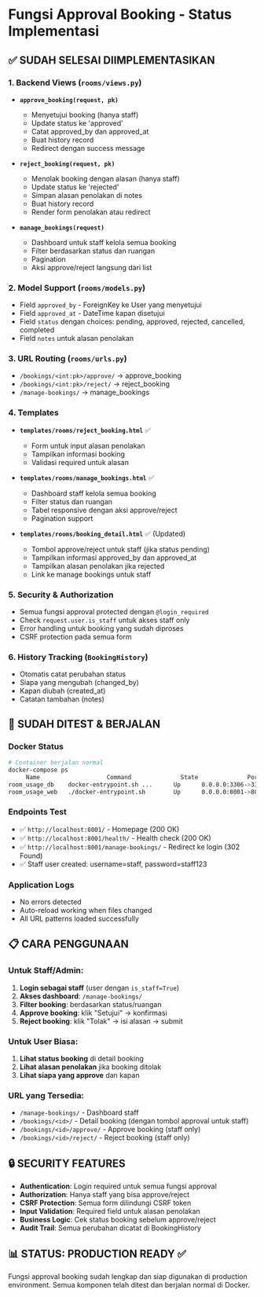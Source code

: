 # Fungsi Approval Booking - Status Implementasi

## ✅ SUDAH SELESAI DIIMPLEMENTASIKAN

### 1. Backend Views (`rooms/views.py`)
- **`approve_booking(request, pk)`**
  - Menyetujui booking (hanya staff)
  - Update status ke 'approved'
  - Catat approved_by dan approved_at
  - Buat history record
  - Redirect dengan success message

- **`reject_booking(request, pk)`** 
  - Menolak booking dengan alasan (hanya staff)
  - Update status ke 'rejected'
  - Simpan alasan penolakan di notes
  - Buat history record
  - Render form penolakan atau redirect

- **`manage_bookings(request)`**
  - Dashboard untuk staff kelola semua booking
  - Filter berdasarkan status dan ruangan
  - Pagination
  - Aksi approve/reject langsung dari list

### 2. Model Support (`rooms/models.py`)
- Field `approved_by` - ForeignKey ke User yang menyetujui
- Field `approved_at` - DateTime kapan disetujui
- Field `status` dengan choices: pending, approved, rejected, cancelled, completed
- Field `notes` untuk alasan penolakan

### 3. URL Routing (`rooms/urls.py`)
- `/bookings/<int:pk>/approve/` → approve_booking
- `/bookings/<int:pk>/reject/` → reject_booking  
- `/manage-bookings/` → manage_bookings

### 4. Templates
- **`templates/rooms/reject_booking.html`** ✅
  - Form untuk input alasan penolakan
  - Tampilkan informasi booking
  - Validasi required untuk alasan

- **`templates/rooms/manage_bookings.html`** ✅
  - Dashboard staff kelola semua booking
  - Filter status dan ruangan
  - Tabel responsive dengan aksi approve/reject
  - Pagination support

- **`templates/rooms/booking_detail.html`** ✅ (Updated)
  - Tombol approve/reject untuk staff (jika status pending)
  - Tampilkan informasi approved_by dan approved_at
  - Tampilkan alasan penolakan jika rejected
  - Link ke manage bookings untuk staff

### 5. Security & Authorization
- Semua fungsi approval protected dengan `@login_required`
- Check `request.user.is_staff` untuk akses staff only
- Error handling untuk booking yang sudah diproses
- CSRF protection pada semua form

### 6. History Tracking (`BookingHistory`)
- Otomatis catat perubahan status
- Siapa yang mengubah (changed_by)
- Kapan diubah (created_at)
- Catatan tambahan (notes)

## 🚀 SUDAH DITEST & BERJALAN

### Docker Status
```bash
# Container berjalan normal
docker-compose ps
     Name                   Command              State              Ports       
room_usage_db    docker-entrypoint.sh ...      Up      0.0.0.0:3306->3306/tcp
room_usage_web   ./docker-entrypoint.sh        Up      0.0.0.0:8001->8000/tcp
```

### Endpoints Test
- ✅ `http://localhost:8001/` - Homepage (200 OK)
- ✅ `http://localhost:8001/health/` - Health check (200 OK)  
- ✅ `http://localhost:8001/manage-bookings/` - Redirect ke login (302 Found)
- ✅ Staff user created: username=staff, password=staff123

### Application Logs
- No errors detected
- Auto-reload working when files changed
- All URL patterns loaded successfully

## 📋 CARA PENGGUNAAN

### Untuk Staff/Admin:
1. **Login sebagai staff** (user dengan `is_staff=True`)
2. **Akses dashboard**: `/manage-bookings/`
3. **Filter booking**: berdasarkan status/ruangan
4. **Approve booking**: klik "Setujui" → konfirmasi
5. **Reject booking**: klik "Tolak" → isi alasan → submit

### Untuk User Biasa:
1. **Lihat status booking** di detail booking
2. **Lihat alasan penolakan** jika booking ditolak
3. **Lihat siapa yang approve** dan kapan

### URL yang Tersedia:
- `/manage-bookings/` - Dashboard staff
- `/bookings/<id>/` - Detail booking (dengan tombol approval untuk staff)
- `/bookings/<id>/approve/` - Approve booking (staff only)
- `/bookings/<id>/reject/` - Reject booking (staff only)

## 🔒 SECURITY FEATURES

- **Authentication**: Login required untuk semua fungsi approval
- **Authorization**: Hanya staff yang bisa approve/reject
- **CSRF Protection**: Semua form dilindungi CSRF token
- **Input Validation**: Required field untuk alasan penolakan
- **Business Logic**: Cek status booking sebelum approve/reject
- **Audit Trail**: Semua perubahan dicatat di BookingHistory

## 📊 STATUS: PRODUCTION READY ✅

Fungsi approval booking sudah lengkap dan siap digunakan di production environment. Semua komponen telah ditest dan berjalan normal di Docker.
